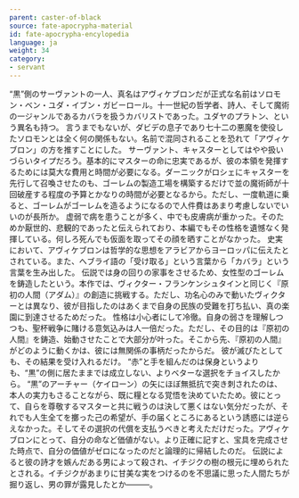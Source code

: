 ```yaml
---
parent: caster-of-black
source: fate-apocrypha-material
id: fate-apocrypha-encylopedia
language: ja
weight: 34
category:
- servant
---
```


“黒”側のサーヴァントの一人、真名はアヴィケブロンだが正式な名前はソロモン・ベン・ユダ・イブン・ガビーロール。十一世紀の哲学者、詩人、そして魔術の一ジャンルであるカバラを扱うカバリストであった。ユダヤのプラトン、という異名も持つ。
言うまでもないが、ダビデの息子であり七十二の悪魔を使役したソロモンとは全く何の関係もない。名前で混同されることを恐れて「アヴィケブロン」の方を推すことにした。
サーヴァント、キャスターとしてはやや扱いづらいタイプだろう。基本的にマスターの命に忠実であるが、彼の本領を発揮するためには莫大な費用と時間が必要になる。ダーニックがロシェにキャスターを先行して召喚させたのも、ゴーレムの製造工場を構築するだけで並の魔術師が十回破産する程度の予算とかなりの時間が必要となるから。ただし、一度軌道に乗ると、ゴーレムがゴーレムを造るようになるので人件費はあまり考慮しないでいいのが長所か。
虚弱で病を患うことが多く、中でも皮膚病が重かった。そのためか厭世的、悲観的であったと伝えられており、本編でもその性格を遺憾なく発揮している。何しろ死んでも仮面を取ってその顔を晒すことがなかった。
史実において、アヴィケブロンは哲学的な思想をアラビアからヨーロッパに伝えたとされている。また、へブライ語の「受け取る」という言葉から「カバラ」という言葉を生み出した。
伝説では身の回りの家事をさせるため、女性型のゴーレムを鋳造したという。本作では、ヴィクター・フランケンシュタインと同じく『原初の人間（アダム）』の創造に挑戦する。ただし、功名心のみで動いたヴィクターとは異なり、彼が目指したのはあくまで自身の民族の受難を打ち払い、真の楽園に到達させるためだった。
性格は小心者にして冷徹。自身の弱さを理解しつつも、聖杯戦争に賭ける意気込みは人一倍だった。ただし、その目的は『原初の人間』を鋳造、始動させたことで大部分が叶った。そこから先、『原初の人間』がどのように動くかは、彼には無関係の事柄だったからだ。
彼が滅びたとしても、その結果を受け入れるだけ。
“赤”と手を組んだのは保身というよりも、“黒”の側に居たままでは成立しない、よりベターな選択をチョイスしたから。
“黒”のアーチャー（ケイローン）の矢にほぼ無抵抗で突き刺されたのは、本人の実力もさることながら、既に糧となる覚悟を決めていたため。彼にとって、自らを尊敬するマスターと共に戦うのは決して悪くはない気分だったが、それでも人生全てを擲った己の希望が、手の届くところにあるという誘惑には逆らえなかった。そしてその選択の代償を支払うべきと考えただけだった。アヴィケブロンにとって、自分の命など価値がない。より正確に記すと、宝具を完成させた時点で、自分の価値がゼロになったのだと論理的に帰結したのだ。
伝説によると彼の詩才を嫉んだある男によって殺され、イチジクの樹の根元に埋められたとされる。イチジクがあまりに甘美な実をつけるのを不思議に思った人間たちが掘り返し、男の罪が露見したとか———。
